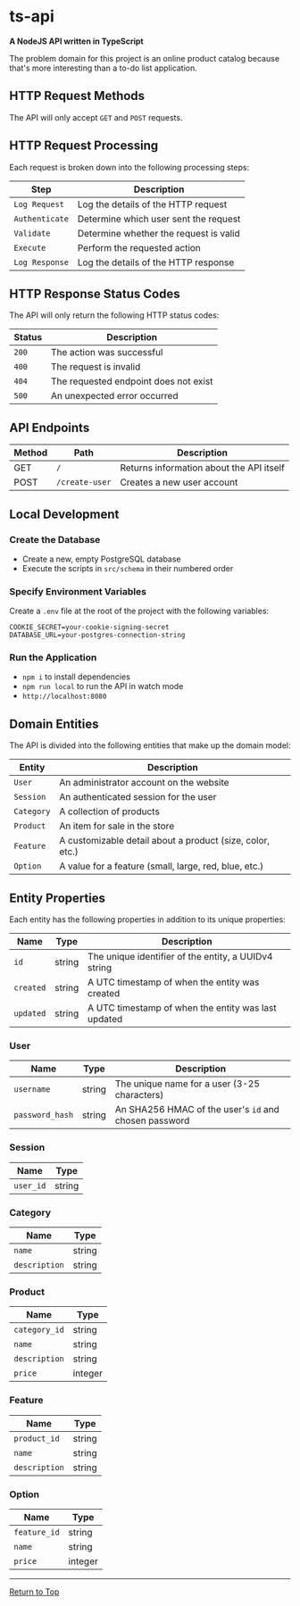 # ts-api

**A NodeJS API written in TypeScript**

The problem domain for this project is an online product catalog because that's more interesting than a to-do list application.

## HTTP Request Methods

The API will only accept `GET` and `POST` requests.

## HTTP Request Processing

Each request is broken down into the following processing steps:

| Step           | Description                            |
| -------------- | -------------------------------------- |
| `Log Request`  | Log the details of the HTTP request    |
| `Authenticate` | Determine which user sent the request  |
| `Validate`     | Determine whether the request is valid |
| `Execute`      | Perform the requested action           |
| `Log Response` | Log the details of the HTTP response   |

## HTTP Response Status Codes

The API will only return the following HTTP status codes:

| Status | Description                           |
| ------ | ------------------------------------- |
| `200`  | The action was successful             |
| `400`  | The request is invalid                |
| `404`  | The requested endpoint does not exist |
| `500`  | An unexpected error occurred          |

## API Endpoints

| Method | Path           | Description                              |
| ------ | -------------- | ---------------------------------------- |
| GET    | `/`            | Returns information about the API itself |
| POST   | `/create-user` | Creates a new user account               |

## Local Development

### Create the Database

- Create a new, empty PostgreSQL database
- Execute the scripts in `src/schema` in their numbered order

### Specify Environment Variables

Create a `.env` file at the root of the project with the following variables:

```
COOKIE_SECRET=your-cookie-signing-secret
DATABASE_URL=your-postgres-connection-string
```

### Run the Application

- `npm i` to install dependencies
- `npm run local` to run the API in watch mode
- `http://localhost:8080`

## Domain Entities

The API is divided into the following entities that make up the domain model:

| Entity     | Description                                               |
| ---------- | --------------------------------------------------------- |
| `User`     | An administrator account on the website                   |
| `Session`  | An authenticated session for the user                     |
| `Category` | A collection of products                                  |
| `Product`  | An item for sale in the store                             |
| `Feature`  | A customizable detail about a product (size, color, etc.) |
| `Option`   | A value for a feature (small, large, red, blue, etc.)     |

## Entity Properties

Each entity has the following properties in addition to its unique properties:

| Name      | Type   | Description                                          |
| --------- | ------ | ---------------------------------------------------- |
| `id`      | string | The unique identifier of the entity, a UUIDv4 string |
| `created` | string | A UTC timestamp of when the entity was created       |
| `updated` | string | A UTC timestamp of when the entity was last updated  |

### User

| Name            | Type   | Description                                           |
| --------------- | ------ | ----------------------------------------------------- |
| `username`      | string | The unique name for a user (3-25 characters)          |
| `password_hash` | string | An SHA256 HMAC of the user's `id` and chosen password |

### Session

| Name      | Type   |
| --------- | ------ |
| `user_id` | string |

### Category

| Name          | Type   |
| ------------- | ------ |
| `name`        | string |
| `description` | string |

### Product

| Name          | Type    |
| ------------- | ------- |
| `category_id` | string  |
| `name`        | string  |
| `description` | string  |
| `price`       | integer |

### Feature

| Name          | Type   |
| ------------- | ------ |
| `product_id`  | string |
| `name`        | string |
| `description` | string |

### Option

| Name         | Type    |
| ------------ | ------- |
| `feature_id` | string  |
| `name`       | string  |
| `price`      | integer |

---

[Return to Top](#ts-api)
